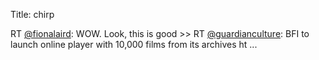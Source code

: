 Title: chirp

RT <a href="http://twitter.com/fionalaird">@fionalaird</a>: WOW. Look, this is good &gt;&gt; RT <a href="http://twitter.com/guardianculture">@guardianculture</a>: BFI to launch online player with 10,000 films from its archives ht ...
